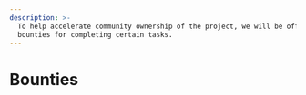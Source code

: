 ```yaml
---
description: >-
  To help accelerate community ownership of the project, we will be offering
  bounties for completing certain tasks.
---
```


# Bounties

